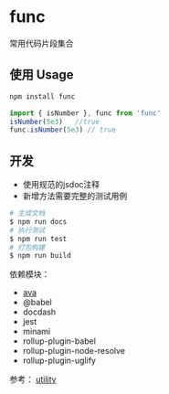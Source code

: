# func
常用代码片段集合

## 使用 Usage

```bash
npm install func
```

```javascript
import { isNumber }, func from 'func'
isNumber(5e3)   //true
func.isNumber(5e3) // true
```

## 开发

- 使用规范的jsdoc注释
- 新增方法需要完整的测试用例

```bash
# 生成文档
$ npm run docs
# 执行测试
$ npm run test
# 打包构建
$ npm run build
```

依赖模块：
- [ava](https://github.com/avajs/ava-docs/blob/master/zh_CN/readme.md)
- @babel
- docdash
- jest
- minami
- rollup-plugin-babel
- rollup-plugin-node-resolve
- rollup-plugin-uglify

参考：
[utility](https://github.com/node-modules/utility)